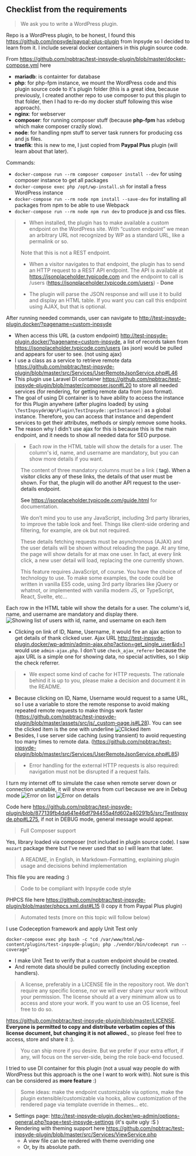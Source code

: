 ## Checklist from the requirements

> We ask you to write a WordPress plugin.
    
Repo is a WordPress plugin, to be honest, I found this https://github.com/inpsyde/paypal-plus-plugin from Inpsyde so I decided to learn from it. I include several docker containers in this plugin source code.

From https://github.com/npbtrac/test-inpsyde-plugin/blob/master/docker-compose.yml here
- **mariadb**: is containter for database
- **php**: for php-fpm instance, we mount the WordPress code and this plugin source code to it's plugin folder (this is a great idea, because previously, I created another repo to use composer to put this plugin to that folder, then I had to re-do my docker stuff following this wise approach).
- **nginx**: for webserver
- **composer**: for running composer stuff (because **php-fpm** has xdebug which make composer crazily slow).
- **node**: for handling npm stuff to server task runners for producing css and js files.
- **traefik**: this is new to me, I just copied from **Paypal Plus** plugin (will learn about that later).

Commands:
- `docker-compose run --rm composer composer install --dev` for using composer instance to get all packages
- `docker-compose exec php /opt/wp-install.sh` for install a fress WordPress instance
- `docker-compose run --rm node npm install --save-dev` for installing all packages from npm to be able to use Webpack
- `docker-compose run --rm node npm run dev` to produce js and css files.
  
>- When installed, the plugin has to make available a custom endpoint on the WordPress site. With “custom endpoint” we mean an arbitrary URL not recognized by WP as a standard URL, like a permalink or so.
>
> Note that this is not a REST endpoint.
>
> - When a visitor navigates to that endpoint, the plugin has to send an HTTP request to a REST API endpoint. The API is available at https://jsonplaceholder.typicode.com and the endpoint to call is /users (https://jsonplaceholder.typicode.com/users) - **Done**
>
> - The plugin will parse the JSON response and will use it to build and display an HTML table.
  If you want you can call this endpoint using AJAX, but that is optional.
 
After running needed commands, user can navigate to http://test-inpsyde-plugin.docker/?pagename=custom-inpsyde

- When access this URL (a custom endpoint) http://test-inpsyde-plugin.docker/?pagename=custom-inpsyde, a list of records taken from https://jsonplaceholder.typicode.com/users (as json) would be pulled and appears for user to see. (not using ajax)
- I use a class as a service to retrieve remote data https://github.com/npbtrac/test-inpsyde-plugin/blob/master/src/Services/UserRemoteJsonService.php#L46
- This plugin use Laravel DI container https://github.com/npbtrac/test-inpsyde-plugin/blob/master/composer.json#L20 to store all needed services (for rendering, for getting remote data from json format).
- The goal of using DI container is to have ability to access the instance for this Plugin anywhere (after plugins loaded) by using `\TestInpsyde\Wp\Plugin\TestInpsyde::getInstance()` as a global instance. Therefore, you can access that instance and dependent services to get their attributes, methods or simply remove some hooks.
- The reason why I didn't use ajax for this is because this is the main endpoint, and it needs to show all needed data for SEO purpose.

>- Each row in the HTML table will show the details for a user. The column's id, name, and username are mandatory, but you can show more details if you want.
> 
> The content of three mandatory columns must be a link (<a> tag). When a visitor clicks any of these links, the details of that user must be shown. For that, the plugin will do another API request to the user-details endpoint.
>  
> See https://jsonplaceholder.typicode.com/guide.html for documentation.
>
> We don’t mind you to use any JavaScript, including 3rd party libraries, to improve the table look and feel. Things like client-side ordering and filtering, for example, are ok but not required.
>
> These details fetching requests must be asynchronous (AJAX) and the user details will be shown without reloading the page.
  At any time, the page will show details for at max one user. In fact, at every link click, a new user detail will load, replacing the one currently shown.
>
> This feature requires JavaScript, of course. You have the choice of technology to use. To make some examples, the code could be written in vanilla ES5 code, using 3rd party libraries like jQuery or whatnot, or implemented with vanilla modern JS, or TypeScript, React, Svelte, etc...

Each row in the HTML table will show the details for a user. The column's id, name, and username are mandatory and display there.
![Showing list of users with id, name, and username on each item](img/user-list.png)

- Clicking on link of ID, Name, Username, it would fire an ajax action to get details of thank clicked user. Ajax URL http://test-inpsyde-plugin.docker/wp-admin/admin-ajax.php?action=get_single_user&id=1 would use `admin-ajax.php`. I don't use `check_ajax_referer` because the ajax URL is a simple one for showing data, no special activities, so I skip the check referrer.

> - We expect some kind of cache for HTTP requests. The rationale behind it is up to you, please make a decision and document it in the README.

- Because clicking on ID, Name, Username would request to a same URL, so I use a variable to store the remote response to avoid making repeated remote requests to make things work faster (https://github.com/npbtrac/test-inpsyde-plugin/blob/master/assets/src/js/_custom-page.js#L28). You can see the clicked item is the one with underline
![Clicked item](img/clicked-item.png)
- Besides, I use server side caching (using transient) to avoid requesting too many times to remote data. (https://github.com/npbtrac/test-inpsyde-plugin/blob/master/src/Services/UserRemoteJsonService.php#L85)

>- Error handling for the external HTTP requests is also required: navigation must not be disrupted if a request fails.

I turn my internet off to simulate the case when remote server down or connection unstable, it will show errors from curl because we are in Debug mode
![Error on list](img/error-handling-list.png)
![Error on details](img/error-handling-detail.png)

Code here https://github.com/npbtrac/test-inpsyde-plugin/blob/877139fb4da641e46df794455a4fd602a40291b5/src/TestInpsyde.php#L275, if not in DEBUG mode, general message would appear.

> Full Composer support

Yes, library loaded via composer (not included in plugin source code). I saw `mozart` package there but I've never used that so I will learn that later.

> A README, in English, in Markdown-Formatting, explaining plugin usage and decisions behind implementation

This file you are reading :)

> Code to be compliant with Inpsyde code style

PHPCS file here https://github.com/npbtrac/test-inpsyde-plugin/blob/master/phpcs.xml.dist#L15 (I copy it from Paypal Plus plugin)

> Automated tests (more on this topic will follow below)

I use Codeception framework and apply Unit Test only
```shell script
docker-compose exec php bash -c "cd /var/www/html/wp-content/plugins/test-inpsyde-plugin; php ./vendor/bin/codecept run --coverage"
```

- I make Unit Test to verify that a custom endpoint should be created.
- And remote data should be pulled correctly (including exception handlers).

>  A license, preferably in a LICENSE file in the repository root. We don't require any specific license, nor we will ever share your work without your permission. The license should at a very minimum allow us to access and store your work. If you want to use an OS license, feel free to do so.

https://github.com/npbtrac/test-inpsyde-plugin/blob/master/LICENSE. **Everyone is permitted to copy and distribute verbatim copies
 of this license document, but changing it is not allowed.**, so please feel free to access, store and share it :).
 
> You can ship more if you desire. But we prefer if your extra effort, if any, will focus on the server-side, being the role back-end focused.

I tried to use DI container for this plugin (not a usual way people do with WordPress but this approach is the one I want to work with). Not sure is this can be considered as **more feature** :)

> Some ideas: make the endpoint customizable via options, make the plugin extensible/customizable via hooks, allow customization of the rendered page via template override in themes... etc. 

- Settings page: http://test-inpsyde-plugin.docker/wp-admin/options-general.php?page=test-inpsyde-settings (it's quite ugly :S )
- Rendering with theming support here https://github.com/npbtrac/test-inpsyde-plugin/blob/master/src/Services/ViewService.php
    - A view file can be rendered with theme overriding one
    - Or, by its absolute path.